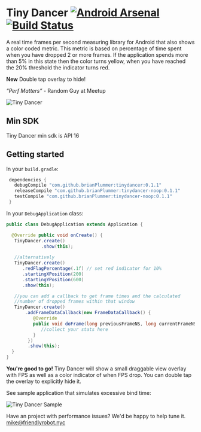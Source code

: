 # Tiny Dancer [![Android Arsenal](https://img.shields.io/badge/Android%20Arsenal-TinyDancer-green.svg?style=true)](https://android-arsenal.com/details/1/3172) [![Build Status](https://travis-ci.org/friendlyrobotnyc/TinyDancer.svg?branch=master)](https://travis-ci.org/friendlyrobotnyc/TinyDancer)

A real time frames per second measuring library for Android that also shows a color coded metric.  This metric is based on percentage of time spent when you have dropped 2 or more frames.  If the application spends more than 5% in this state then the color turns yellow, when you have reached the 20% threshold the indicator turns red.  

 **New** Double tap overlay to hide!

*“Perf Matters”* - Random Guy at Meetup

![Tiny Dancer](https://raw.githubusercontent.com/brianPlummer/TinyDancer/master/assets/tinydancer2.png "Tiny Dancer")

## Min SDK
Tiny Dancer min sdk is API 16

## Getting started

In your `build.gradle`:

```gradle
 dependencies {
   debugCompile "com.github.brianPlummer:tinydancer:0.1.1"
   releaseCompile "com.github.brianPlummer:tinydancer-noop:0.1.1"
   testCompile "com.github.brianPlummer:tinydancer-noop:0.1.1"
 }
```

In your `DebugApplication` class:

```java
public class DebugApplication extends Application {

  @Override public void onCreate() {
   TinyDancer.create()
             .show(this);
             
   //alternatively
   TinyDancer.create()
      .redFlagPercentage(.1f) // set red indicator for 10%
      .startingXPosition(200)
      .startingYPosition(600)
      .show(this);

   //you can add a callback to get frame times and the calculated
   //number of dropped frames within that window
   TinyDancer.create()
       .addFrameDataCallback(new FrameDataCallback() {
          @Override
          public void doFrame(long previousFrameNS, long currentFrameNS, int droppedFrames) {
             //collect your stats here
          }
        })
        .show(this);
  }
}
```

**You're good to go!** Tiny Dancer will show a small draggable view overlay with FPS as well as a color indicator of when FPS drop.  You can double tap the overlay to explicitly hide it.


See sample application that simulates excessive bind time:

![Tiny Dancer Sample](https://raw.githubusercontent.com/brianPlummer/TinyDancer/master/assets/tiny_dancer_011_example.gif "Tiny Dancer Sample")

Have an project with performance issues? We'd be happy to help tune it.  mike@friendlyrobot.nyc
